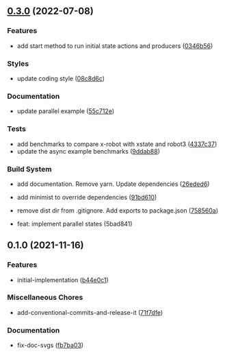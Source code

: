 

## [0.3.0](https://github.com/Masquerade-Circus/x-robot/compare/0.2.0...0.3.0) (2022-07-08)


### Features

* add start method to run initial state actions and producers ([0346b56](https://github.com/Masquerade-Circus/x-robot/commit/0346b56ded0459e47112838fdff1659275c0e6aa))


### Styles

* update coding style ([08c8d6c](https://github.com/Masquerade-Circus/x-robot/commit/08c8d6c36b466355173888805d409dee2a709c22))


### Documentation

* update parallel example ([55c712e](https://github.com/Masquerade-Circus/x-robot/commit/55c712e6f1b355d5975fbe7fb98932a57c7f86aa))


### Tests

* add benchmarks to compare x-robot with xstate and robot3 ([4337c37](https://github.com/Masquerade-Circus/x-robot/commit/4337c3711652cf5ffd7d35fcf716e1363c728d41))
* update the async example benchmarks ([9ddab88](https://github.com/Masquerade-Circus/x-robot/commit/9ddab88d3d7c0c3e7007fab5f1ffce966cbf1e1b))


### Build System

* add documentation. Remove yarn. Update dependencies ([26eded6](https://github.com/Masquerade-Circus/x-robot/commit/26eded61d23cb6ac2885425b195058176a3cfc72))
* add minimist to override dependencies ([91bd610](https://github.com/Masquerade-Circus/x-robot/commit/91bd610d34e6aca5c7862ad459690c566181c7b9))
* remove dist dir from .gitignore. Add exports to package.json ([758560a](https://github.com/Masquerade-Circus/x-robot/commit/758560a583ae57f16eb6fda1b235da33dd734c12))

* feat: implement parallel states (5bad841)

## 0.1.0 (2021-11-16)


### Features

* initial-implementation ([b44e0c1](https://github.com/Masquerade-Circus/x-robot/commit/b44e0c1c14dff34847d11f5374ab8266f7013e5a))


### Miscellaneous Chores

* add-conventional-commits-and-release-it ([71f7dfe](https://github.com/Masquerade-Circus/x-robot/commit/71f7dfeea54f8dbdbf5b96ad2c04cf227bab3b8f))


### Documentation

* fix-doc-svgs ([fb7ba03](https://github.com/Masquerade-Circus/x-robot/commit/fb7ba03c580080a1f6454d4911b9a7f7dc8c0ac9))